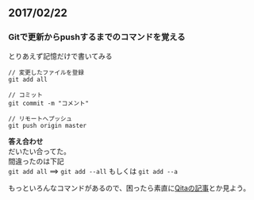 ## 2017/02/22  
### Gitで更新からpushするまでのコマンドを覚える  
とりあえず記憶だけで書いてみる
```
// 変更したファイルを登録  
git add all

// コミット
git commit -m "コメント"

// リモートへプッシュ
git push origin master
```

__答え合わせ__  
だいたい合ってた。  
間違ったのは下記  
`git add all` ==> `git add --all` もしくは `git add --a`  
  
もっといろんなコマンドがあるので、困ったら素直に[Qitaの記事](http://qiita.com/konweb/items/621722f67fdd8f86a017)とか見よう。
